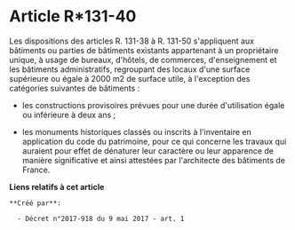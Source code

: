 # Article R*131-40

Les dispositions des articles R. 131-38 à R. 131-50 s'appliquent aux bâtiments ou parties de bâtiments existants appartenant
à un propriétaire unique, à usage de bureaux, d'hôtels, de commerces, d'enseignement et les bâtiments administratifs,
regroupant des locaux d'une surface supérieure ou égale à 2000 m2 de surface utile, à l'exception des catégories suivantes de
bâtiments :

- les constructions provisoires prévues pour une durée d'utilisation égale ou inférieure à deux ans ;

- les monuments historiques classés ou inscrits à l'inventaire en application du code du patrimoine, pour ce qui concerne les
travaux qui auraient pour effet de dénaturer leur caractère ou leur apparence de manière significative et ainsi attestées par
l'architecte des bâtiments de France.

**Liens relatifs à cet article**

	**Créé par**:

	  - Décret n°2017-918 du 9 mai 2017 - art. 1
